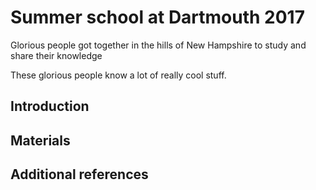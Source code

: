 # Summer school at Dartmouth 2017

Glorious people got together in the hills of New Hampshire to study
and share their knowledge

These glorious people know a lot of really cool stuff.

## Introduction



## Materials

## Additional references

